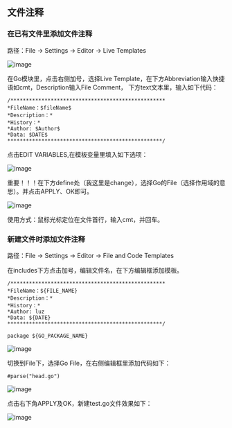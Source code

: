 ## 文件注释
### 在已有文件里添加文件注释

路径：File -> Settings -> Editor -> Live Templates

![image](https://user-images.githubusercontent.com/73980771/204125467-d4729683-82f2-40e0-a732-c554f3078118.png)

在Go模块里，点击右侧加号，选择Live Template，在下方Abbreviation输入快捷语如cmt，Description输入File Comment， 下⽅text文本⾥，输入如下代码：

```
/**************************************************
*FileName：$fileName$
*Description：*
*History：*
*Author: $Author$ 
*Data: $DATE$
**************************************************/
```

点击EDIT VARIABLES,在模板变量⾥填入如下选项：

![image](https://user-images.githubusercontent.com/73980771/204125566-211956a7-e70a-4b6e-9c88-f2c27c2fb30f.png)

重要！！！在下⽅define处（我这⾥是change），选择Go的File（选择作⽤域的意思）。并点击APPLY、OK即可。

![image](https://user-images.githubusercontent.com/73980771/204125581-ee5679af-eeb8-479f-9e6f-e8af5fc1ce91.png)

使⽤⽅式：鼠标光标定位在文件首行，输入cmt，并回⻋。 

### 新建文件时添加文件注释

路径：File -> Settings -> Editor -> File and Code Templates

在includes下方点击加号，编辑文件名，在下方编辑框添加模板。

```
/**************************************************
*FileName：${FILE_NAME}
*Description：*
*History：*
*Author: luz
*Data: ${DATE}
**************************************************/

package ${GO_PACKAGE_NAME}
```

![image](https://user-images.githubusercontent.com/73980771/204125218-9d183527-1687-4ac2-8135-185494fe4aa6.png)

切换到File下，选择Go File，在右侧编辑框里添加代码如下：

```
#parse("head.go")
```

![image](https://user-images.githubusercontent.com/73980771/204125297-2fcd2643-9cff-42a5-a482-69401cdbcc12.png)

点击右下角APPLY及OK，新建test.go文件效果如下：

![image](https://user-images.githubusercontent.com/73980771/204125388-6ff18c77-79f2-48fe-a349-586ea89dacc2.png)
